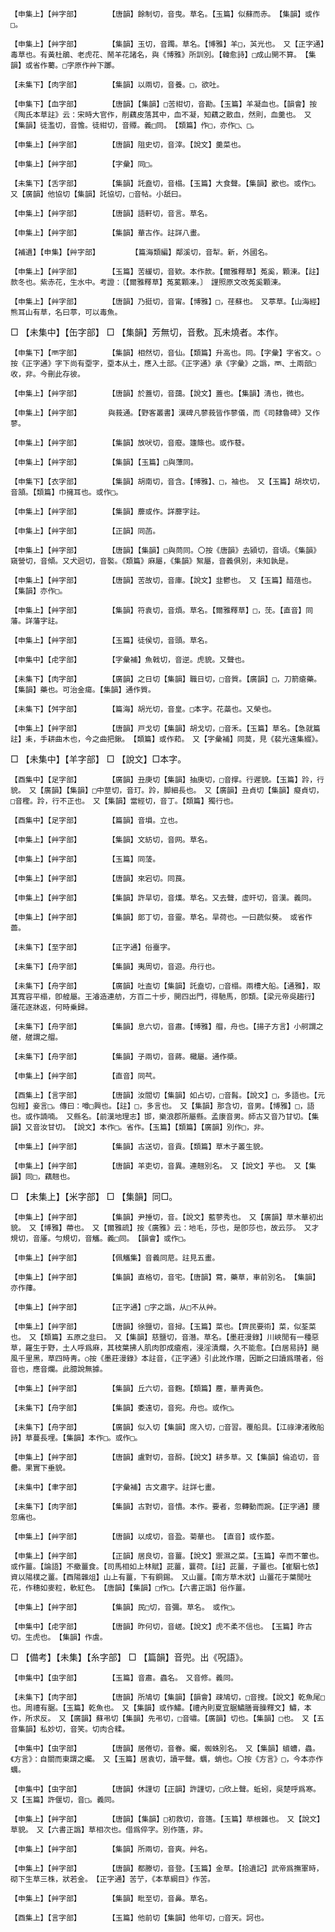 <!-- { "loadSidebar": true } -->
	【申集上】【艸字部】		【唐韻】餘制切，音曳。草名。【玉篇】似蘇而赤。　【集韻】或作□。

	【申集上】【艸字部】		【集韻】玉切，音躅。草名。【博雅】羊□，芵光也。　又【正字通】毒草也。有黃杜鵑、老虎花、鬧羊花諸名，與《博雅》所訓別。【韓愈詩】□成山開不算。　【集韻】或省作薥。□字原作艸下躑。

	【未集下】【肉字部】		【集韻】以兩切，音養。□，欲吐。

	【申集下】【血字部】		【唐韻】【集韻】□苦紺切，音勘。【玉篇】羊凝血也。【韻會】按《陶氏本草註》云：宋時大官作，削藕皮落其中，血不凝，知藕之散血，然則，血羹也。　又【集韻】徒濫切，音憺。徒紺切，音贉。義□同。　【類篇】作□，亦作□、□。

	【申集上】【艸字部】		【唐韻】阻史切，音滓。【說文】羹菜也。

	【申集上】【艸字部】		【字彙】同□。

	【未集下】【舌字部】		【集韻】託盍切，音榻。【玉篇】大食聲。【集韻】歠也。或作□。　又【廣韻】他協切【集韻】託協切，□音帖。小舐曰。

	【申集上】【艸字部】		【唐韻】語軒切，音言。草名。

	【申集上】【艸字部】		【集韻】華古作。註詳八畫。

	【補遺】【申集】【艸字部】		【篇海類編】鄰溪切，音犁。新，外國名。

	【申集上】【艸字部】		【玉篇】苦緩切，音欵。本作款。【爾雅釋草】菟奚，顆涷。【註】款冬也。紫赤花，生水中。考證：〔【爾雅釋草】菟蒵顆凍。〕　謹照原文改菟奚顆涷。 

	【申集上】【艸字部】		【唐韻】乃挺切，音甯。【博雅】□，荏蘇也。　又葶草。【山海經】熊耳山有草，名曰葶，可以毒魚。

□	【未集中】【缶字部】	□	【集韻】芳無切，音敷。瓦未燒者。本作。

	【申集下】【襾字部】		【集韻】相然切，音仙。【類篇】升高也。同。【字彙】字省文。○按《正字通》字下尚有垔字，垔本从土，應入土部。《正字通》承《字彙》之譌，襾、土兩部□收，非。今刪此存彼。

	【申集上】【艸字部】		【唐韻】於蓋切，音藹。【說文】蓋也。【集韻】淸也，微也。

	【申集上】【艸字部】		與莪通。【野客叢書】漢碑凡蓼莪皆作蓼儀，而《司隸魯碑》又作蓼。

	【申集上】【艸字部】		【集韻】放吠切，音廢。籧篨也。或作蕟。

	【申集上】【艸字部】		【集韻】【玉篇】□與薸同。

	【申集下】【衣字部】		【集韻】胡南切，音含。【博雅】、□，袖也。　又【玉篇】胡坎切，音頷。【類篇】巾擁耳也。或作□。

	【申集上】【艸字部】		【集韻】蘼或作。詳蘼字註。

	【申集上】【艸字部】		【正韻】同菡。

	【申集上】【艸字部】		【唐韻】【集韻】□與苘同。〇按《唐韻》去潁切，音頃。《集韻》窺營切，音傾。又犬迥切，音褧。《類篇》麻屬，《集韻》絮屬，音義俱別，未知孰是。

	【申集上】【艸字部】		【唐韻】苦故切，音庫。【說文】韭鬱也。　又【玉篇】醋葅也。　【集韻】亦作□。

	【申集上】【艸字部】		【集韻】符袁切，音煩。草名。【爾雅釋草】□，莐。【直音】同藩。詳藩字註。

	【申集上】【艸字部】		【玉篇】徒侯切，音頭。草名。

	【申集中】【虍字部】		【字彙補】魚戟切，音逆。虎貌。又聲也。

	【未集下】【肉字部】		【廣韻】之日切【集韻】職日切，□音質。【廣韻】□，刀箭瘡藥。【集韻】藥也。可治金瘍。【集韻】通作質。

	【未集下】【舛字部】		【篇海】胡光切，音皇。□本字。花蘂也。又榮也。

	【申集上】【艸字部】		【唐韻】戸戈切【集韻】胡戈切，□音禾。【玉篇】草名。【急就篇註】耒，手耕曲木也，今之曲把鍬。　【類篇】或作萂。　又【字彙補】同莫，見《裴光遠集綴》。

□	【未集中】【羊字部】	□	【說文】□本字。

	【酉集中】【足字部】		【廣韻】丑庚切【集韻】抽庚切，□音撑。行遲貌。【玉篇】跉，行貌。　又【廣韻】【集韻】□中莖切，音玎。跉，脚細長也。　又【廣韻】丑貞切【集韻】癡貞切，□音檉。跉，行不正也。　又【集韻】當經切，音丁。【類篇】獨行也。

	【酉集中】【足字部】		【篇韻】音塤。立也。

	【申集上】【艸字部】		【集韻】文紡切，音网。草名。

	【申集上】【艸字部】		【玉篇】同蔆。

	【申集上】【艸字部】		【唐韻】來宕切。同莨。

	【申集上】【艸字部】		【集韻】許旱切，音熯。草名。又去聲，虛旰切，音漢。義同。

	【申集上】【艸字部】		【集韻】郞丁切，音靈。草名。旱荷也。一曰蔬似葵。　或省作蘦。

	【未集下】【至字部】		【正字通】俗臺字。

	【未集下】【舟字部】		【集韻】夷周切，音遊。舟行也。

	【未集下】【舟字部】		【廣韻】吐盇切【集韻】託盍切，□音榻。兩槽大船。【通雅】，取其寬容平榻，卽艎屬。王濬造連舫，方百二十步，開四出門，得馳馬，卽類。【梁元帝吳趨行】蓮花逐牀返，何時乗歸。

	【未集下】【舟字部】		【集韻】息六切，音肅。【博雅】艒，舟也。【揚子方言】小舸謂之艖，艖謂之艒。

	【未集下】【舟字部】		【集韻】子兩切，音蔣。檝屬。通作槳。

	【申集上】【艸字部】		【直音】同芞。

	【酉集上】【言字部】		【唐韻】汝閻切【集韻】如占切，□音髥。【說文】□，多語也。【元包經】妾言□。傳曰：噂□興也。【註】□，多言也。　又【集韻】那含切，音男。【博雅】□，語也。或作諵喃。　又縣名。【前漢地理志】邯，樂浪郡所屬縣。孟康音男。師古又音乃甘切。【集韻】又音汝甘切。　【說文】本作□。省作。【玉篇】【類篇】【廣韻】別作□，非。

	【申集上】【艸字部】		【集韻】古送切，音貢。【類篇】草木子叢生貌。

	【申集上】【艸字部】		【唐韻】羊吏切，音異。連翹別名。　又【說文】芋也。　又【集韻】同□，藕翹也。

□	【未集上】【米字部】	□	【集韻】同□。

	【申集上】【艸字部】		【集韻】尹捶切，音。【說文】藍蓼秀也。　又【廣韻】草木華初出貌。　又【博雅】蔕也。　又【爾雅疏】按《廣雅》云：地毛，莎也，是卽莎也，故云莎。　又才規切，音厜。勻規切，音觿。義□同。　【韻會】或作□。

	【申集上】【艸字部】		【佩觿集】音義同苨。註見五畫。

	【申集上】【艸字部】		【集韻】直格切，音宅。【唐韻】藛，藥草，車前別名。　【集韻】亦作蘀。

	【申集上】【艸字部】		【正字通】□字之譌，从□不从艸。

	【申集上】【艸字部】		【唐韻】徐鹽切，音撏。【玉篇】菜也。【齊民要術】菜，似荃菜也。　又【類篇】五原之韭曰。　又【集韻】慈鹽切，音潛。草名。【墨莊漫錄】川峽閒有一種惡草，羅生于野，土人呼爲麻，其枝葉拂人肌肉卽成瘡疱，浸淫漬爛，久不能愈。【白居易詩】颶風千里黑，草四時靑。○按《墨莊漫錄》本註音，《正字通》引此訛作瓚，因斷之曰讀爲瓚者，俗音也，應音爛。此臆說無據。

	【申集上】【艸字部】		【集韻】丘六切，音麴。【類篇】薼，華靑黃色。

	【未集下】【舟字部】		【集韻】委遠切，音宛。舟也。或作□。

	【未集下】【舟字部】		【廣韻】似入切【集韻】席入切，□音習。覆船具。【江祿津渚敗船詩】草蔓長埋。【集韻】本作□。或作□。

	【申集上】【艸字部】		【唐韻】盧對切，音酹。【說文】耕多草。又【集韻】倫追切，音罍。果實下垂貌。

	【未集中】【聿字部】		【字彙補】古文肅字。註詳七畫。

	【未集下】【肉字部】		【集韻】古對切，音憒。本作。要者，忽轉動而踠。【正字通】腰忽痛也。

	【申集上】【艸字部】		【唐韻】以成切，音盈。菊華也。　【直音】或作萾。

	【申集上】【艸字部】		【正韻】居良切，音薑。【說文】禦濕之菜。【玉篇】辛而不葷也。或作薑。【論語】不撤薑食。【司馬相如上林賦】茈薑，蘘荷。【註】茈薑，子薑也。【崔駰七依】資以陽樸之薑。【酉陽雜俎】山上有薑，下有銅錫。　又山薑。【南方草木狀】山薑花于葉閒吐花，作穗如麥粒，軟紅色。　【唐韻】【集韻】□作□。【六書正譌】俗作薑。

	【申集上】【艸字部】		【集韻】民□切，音彌。草名。　或作□。

	【申集中】【虍字部】		【唐韻】昨何切，音嵯。【說文】虎不柔不信也。　【玉篇】昨古切。生虎也。　【集韻】作虘。

□	【備考】【未集】【糸字部】	□	【篇韻】音兜。出《呪語》。

	【申集中】【虫字部】		【玉篇】音肅。蟲名。　又音修。義同。

	【未集下】【肉字部】		【唐韻】所鳩切【集韻】【韻會】疎鳩切，□音搜。【說文】乾魚尾□也。周禮有腒。【玉篇】乾魚也。　又【集韻】或作鱐。【禮內則夏宜腒鱐膳膏臊釋文】鱐，本作，所求反。　又【廣韻】蘇弔切【集韻】先弔切，□音嘯。【廣韻】切也。【集韻】□也。　又【五音集韻】私妙切，音笑。切肉合糅。

	【申集中】【虫字部】		【唐韻】居倦切，音眷。蠾，蜘蛛別名。　又【集韻】蠀螬，蟲。《方言》：自關而東謂之蠾。　又【玉篇】居袁切，讀平聲。蠣，蛸也。〇按《方言》□，今本亦作蠣。

	【申集中】【虫字部】		【唐韻】休謹切【正韻】許謹切，□欣上聲。蚯蚓，吳楚呼爲寒。　又【玉篇】許偃切，音□。義同。

	【申集上】【艸字部】		【唐韻】【集韻】□初救切，音簉。【玉篇】草根雜也。　又【說文】草貌。　又【六書正譌】草相次也。借爲倅字。別作簉，非。

	【申集上】【艸字部】		【集韻】所兩切，音爽。艸名。

	【申集上】【艸字部】		【唐韻】都滕切，音登。【玉篇】金草。【拾遺記】武帝爲撫軍時，砌下生草三株，狀若金。　【正字通】苦艼，《本草綱目》作苦。

	【申集上】【艸字部】		【集韻】毗至切，音鼻。草名。

	【酉集上】【言字部】		【玉篇】他前切【集韻】他年切，□音天。訶也。

